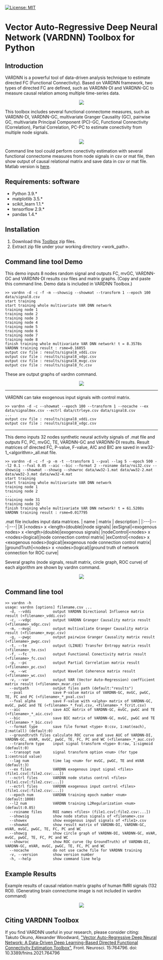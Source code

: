 [![License: MIT](https://img.shields.io/badge/License-MIT-success.svg)](https://opensource.org/licenses/MIT)

# Vector Auto-Regressive Deep Neural Network (VARDNN) Toolbox for Python

## Introduction
VARDNN is a powerful tool of data-driven analysis technique to estimate directed FC (Functional Connectivity).
Based on VARDNN framework, two types of directed FC are defined, such as VARDNN-DI and VARDNN-GC to measure causal relation among multiple time-series data.
<div align="center">
<img src="data/figure1.jpg">
</div>

This toolbox includes several functional connectome measures, such as VARDNN-DI, VARDNN-GC, multivariate Granger Causality (GC), pairwise GC,
multivariate Principal Component (PC)-GC, Functional Connectivity (Correlation), Partial Correlation, PC-PC to estimate conectivity from multiple node signals.
<div align="center">
<img src="data/figure3b.jpg">
</div>

Command line tool could perform conectivity estimation with several functional connectome measures from node signals in csv or mat file,
then show output of causal relational matrix and save data in csv or mat file.
Matlab version is [here](https://github.com/takuto-okuno-riken/vardnn).

## Requirements: software
* Python 3.9.*
* matplotlib 3.5.*
* scikit_learn 1.1.*
* tensorflow 2.9.*
* pandas 1.4.*


## Installation
1. Download this [Toolbox](https://github.com/takuto-okuno-riken/vardnnpy) zip files.
2. Extract zip file under your working directory <work_path>.


## Command line tool Demo
This demo inputs 8 nodes random signal and outputs FC, mvGC, VARDNN-GC and VARDNN-DI results csv files and matrix graphs.
(Copy and paste this command line. Demo data is included in VARDNN Toolbox.)
~~~
>> vardnn -d -c -f -m --showsig --showmat --transform 1 --epoch 100 data/signal8.csv
start training
start training whole multivariate VAR DNN network
training node 1
training node 2
training node 3
training node 4
training node 5
training node 6
training node 7
training node 8
finish training whole multivariate VAR DNN network! t = 8.3578s
VARDNN training result : rsme=0.16055
output csv file : results/signal8_vddi.csv
output csv file : results/signal8_vdgc.csv
output csv file : results/signal8_mvgc.csv
output csv file : results/signal8_fc.csv
~~~
These are output graphs of vardnn command.
<div align="center">
<img src="data/rdmfig1.jpg">
</div>

___
VARDNN can take exogenous input signals with control matrix.
~~~
>> vardnn -d -c --showmat --epoch 100 --transform 1 --nocache --ex data/signal8ex.csv --ectrl data/ctrleye.csv data/signal8.csv
...
output csv file : results/signal8_vddi.csv
output csv file : results/signal8_vdgc.csv
~~~
___
This demo inputs 32 nodes synthetic neural activity signals of .mat file and outputs FC, PC, mvGC, TE, VARDNN-GC and VARDNN-DI results.
Result matrices of directed FC, P-value, F-value, AIC and BIC are saved in ww32-1_&lt;algorithm&gt;_all.mat file.
~~~
>> vardnn -d -c -f -p -m -t --transform 1 --pval --lag 5 --epoch 500 --l2 0.1 --fval 0.05 --aic --bic --format 2 --roiname data/roi32.csv --showsig --showmat --showcg --showroc data/ww32-1.mat data/ww32-2.mat data/ww32-3.mat data/ww32-4.mat
start training
start training whole multivariate VAR DNN network
training node 1
training node 2
...
training node 31
training node 32
finish training whole multivariate VAR DNN network! t = 61.5208s
VARDNN training result : rsme=0.017795
~~~
.mat file includes input data matrices.
| name | matrix | description |
|:---|:---|:---|
|X |&lt;nodes&gt; x &lt;length&gt;(double)|node signals|
|exSignal|&lt;exogenous nodes&gt; x &lt;length&gt;(double)|exogenous signals|
|nodeControl|&lt;nodes&gt; x &lt;nodes&gt;(logical)|node connection control matrix|
|exControl|&lt;nodes&gt; x &lt;exogenous nodes&gt;(logical)|exogenous node connection control matrix|
|groundTruth|&lt;nodes&gt; x &lt;nodes&gt;(logical)|ground truth of network connection for ROC curve|

Several graphs (node signals, result matrix, circle graph, ROC curve) of each algorithm are shown by vardnn command.
<div align="center">
<img src="data/rdmfig2.jpg">
</div>


## Command line tool
~~~
>> vardnn -h
usage: vardnn [options] filename.csv ...
  -d, --vddi          output VARDNN Directional Influence matrix result (<filename>_vddi.csv)
  -c, --vdgc          output VARDNN Granger Causality matrix result (<filename>_vdgc.csv)
  -m, --mvgc          output multivaliate Granger Causality matrix result (<filename>_mvgc.csv)
  -g, --pwgc          output pairwise Granger Causality matrix result (<filename>_pwgc.csv)
  -t, --te            output (LINUE) Transfer Entropy matrix result (<filename>_te.csv)
  -f, --fc            output Functional Conectivity matrix result (<filename>_fc.csv)
  -p, --pc            output Partial Correlation matrix result (<filename>_pc.csv)
  -w, --wc            output Wavelet Coherence matrix result (<filename>_wc.csv)
  -v, --var           output VAR (Vector Auto-Regression) coefficient matrix result (<filename>_mvar.csv)
  --outpath           output files path (default:"results")
  --pval              save P-value matrix of VARDNN-GC, mvGC, pwGC, TE, FC and PC (<filename>_*_pval.csv)
  --fval alpha        save F-value with <alpha> matrix of VARDNN-GC, mvGC, pwGC and TE (<filename>_*_fval.csv, <filename>_*_fcrit.csv)
  --aic               save AIC matrix of VARDNN-GC, mvGC, pwGC and TE (<filename>_*_aic.csv)
  --bic               save BIC matrix of VARDNN-GC, mvGC, pwGC and TE (<filename>_*_bic.csv)
  --format type       save file format <type> 0:csv, 1:mat(each), 2:mat(all) (default:0)
  --groundtruth files calculate ROC curve and save AUC of VARDNN-DI, VARDNN-GC, mVAR, mvGC, pwGC, TE, FC, PC and WC (<filename>_*_auc.csv)
  --transform type    input signal transform <type> 0:raw, 1:sigmoid (default:0)
  --transopt num      signal transform option <num> (for type 1:centroid value)
  --lag num           time lag <num> for mvGC, pwGC, TE and mVAR (default:3)
  --ex files          VARDNN exogenous input signal <files> (file1.csv[:file2.csv:...])
  --nctrl files       VARDNN node status control <files> (file1.csv[:file2.csv:...])
  --ectrl files       VARDNN exogenous input control <files> (file1.csv[:file2.csv:...])
  --epoch num         VARDNN training epoch number <num> (default:1000)
  --l2 num            VARDNN training L2Regularization <num> (default:0.05)
  --roiname files     ROI names <files> (file1.csv[:file2.csv:...])
  --showsig           show node status signals of <filename>.csv
  --showex            show exogenous input signals of <file1>.csv
  --showmat           show result matrix of VARDNN-DI, VARDNN-GC, mVAR, mvGC, pwGC, TE, FC, PC and WC
  --showcg            show circle graph of VARDNN-DI, VARDNN-GC, mVAR, mvGC, pwGC, TE, FC, PC and WC
  --showroc           show ROC curve (by GroundTruth) of VARDNN-DI, VARDNN-GC, mVAR, mvGC, pwGC, TE, FC, PC and WC
  --nocache           do not use cache file for VARDNN training
  -v, --version       show version number
  -h, --help          show command line help
~~~


## Example Results
Example results of causal relation matrix graphs of human fMRI signals (132 ROI).
(Generating brain connectome image is not included in vardnn command)
<div align="center">
<img src="data/figure9b.jpg">
</div>

## Citing VARDNN Toolbox
If you find VARDNN useful in your research, please consider citing:  
Takuto Okuno, Alexander Woodward,
["Vector Auto-Regressive Deep Neural Network: A Data-Driven Deep Learning-Based Directed Functional Connectivity Estimation Toolbox"](https://www.frontiersin.org/articles/10.3389/fnins.2021.764796/full), Front. Neurosci. 15:764796. doi: 10.3389/fnins.2021.764796


